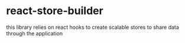 # react-store-builder
this library relies on react hooks to create scalable stores to share data through the application
